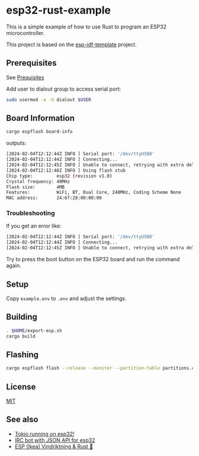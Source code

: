 # esp32-rust-example

This is a simple example of how to use Rust to program an ESP32 microcontroller.

This project is based on the [esp-idf-template](https://github.com/esp-rs/esp-idf-template) project.

## Prerequisites

See [Prequisites](https://github.com/esp-rs/esp-idf-template?tab=readme-ov-file#prerequisites)

Add user to dialout group to access serial port:

```bash
sudo usermod -a -G dialout $USER
```

## Board Information

```bash
cargo espflash board-info
```

outputs:

```bash
[2024-02-04T12:12:44Z INFO ] Serial port: '/dev/ttyUSB0'
[2024-02-04T12:12:44Z INFO ] Connecting...
[2024-02-04T12:12:45Z INFO ] Unable to connect, retrying with extra delay...
[2024-02-04T12:12:46Z INFO ] Using flash stub
Chip type:         esp32 (revision v1.0)
Crystal frequency: 40MHz
Flash size:        4MB
Features:          WiFi, BT, Dual Core, 240MHz, Coding Scheme None
MAC address:       24:6f:28:00:00:00
```

### Troubleshooting

If you get an error like:

```bash
[2024-02-04T12:12:44Z INFO ] Serial port: '/dev/ttyUSB0'
[2024-02-04T12:12:44Z INFO ] Connecting...
[2024-02-04T12:12:45Z INFO ] Unable to connect, retrying with extra delay...
```

Try to press the boot button on the ESP32 board and run the command again.

## Setup

Copy `example.env` to `.env` and adjust the settings.

## Building

```bash
. $HOME/export-esp.sh
cargo build
```

## Flashing

```bash
cargo espflash flash --release --monitor --partition-table partitions.csv
```

## License

[MIT](LICENSE)

## See also

- [Tokio running on esp32!](https://github.com/jasta/esp32-tokio-demo)
- [IRC bot with JSON API for esp32](https://github.com/sjm42/esp32ircbot)
- [ESP (Ikea) Vindriktning & Rust 🦀](https://github.com/vojty/ESP-Vindriktning/blob/main/src/wifi.rs)